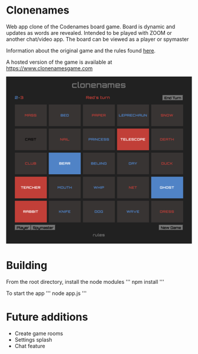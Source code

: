 # Clonenames

Web app clone of the Codenames board game. Board is dynamic and updates as words are revealed.
Intended to be played with ZOOM or another chat/video app.
The board can be viewed as a player or spymaster

Information about the original game and the rules found [here](https://en.wikipedia.org/wiki/Codenames_(board_game)).

A hosted version of the game is available at https://www.clonenamesgame.com



![Image of Game](https://github.com/coinerwh/Clonenames/blob/master/screenshot.png)


# Building

From the root directory, install the node modules
'''
npm install
'''

To start the app
'''
node app.js
'''

# Future additions

* Create game rooms
* Settings splash
* Chat feature



